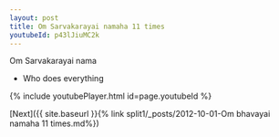 ```yaml
---
layout: post
title: Om Sarvakarayai namaha 11 times
youtubeId: p43lJiuMC2k
---
```

 
 
Om Sarvakarayai nama 
 
 -  Who does everything 
 
  
 
  
 
 
 
 
 
 


{% include youtubePlayer.html id=page.youtubeId %}
 
[Next]({{ site.baseurl }}{% link  split1/_posts/2012-10-01-Om bhavayai namaha 11 times.md%})
 
